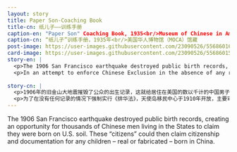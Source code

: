 ```yaml
---
layout: story
title: Paper Son-Coaching Book
title-cn: 纸儿子——训练手册
caption-en: "Paper Son" Coaching Book, 1935<br/>Museum of Chinese in America (MOCA) Collection
caption-cn: “纸儿子”训练手册，1935年<br/>美国华人博物馆（MOCA）馆藏
post-image: https://user-images.githubusercontent.com/23090526/55686016-65078180-592a-11e9-800a-99b5313eb97a.jpg
card-image: https://user-images.githubusercontent.com/23090526/55686015-63d65480-592a-11e9-88be-49968020c634.jpg
story-en: |
  <p>The 1906 San Francisco earthquake destroyed public birth records, creating an opportunity for thousands of Chinese men living in the States to claim they were born on U.S. soil. These “citizens” could then claim citizenship and documentation for any children – real or fabricated – born in China. Such documents were used to bring over children, extended family, or sold to others in the community. The people that entered the US under these circumstances were known as “paper sons.” The practice of “paper sons” became more prevalent as Chinese in America claimed multiple “sons” in order to bring over as many people as possible. While “paper daughters” did exist, cultural and practical considerations meant more men were sent to America as wage earners.</p>
  <p>In an attempt to enforce Chinese Exclusion in the absence of any records, the Angel Island Immigration Center opened in 1910 to interrogate mostly Chinese immigrants. Coaching books such as this one were created to help paper sons memorize details relevant to their “family” that could be asked during the intense interrogations. The above coaching book dating to 1935 answers questions such as “Do you still keep your great-grand parents’ tombs? How many of them in total?” “Have any of your brothers been to the Gold Mountain [USA]? When? And where are they now?”</p>
  
story-cn: |
  <p>1906年的旧金山大地震摧毁了公众的出生记录，这就给居住在美国的数以千计的中国男子创造了一个机会，声称他们自己是在美国出生的。然后，这些“公民”就可以为他们在中国出生的孩子-不管是真实的还是捏造的-申请公民身份和文件。这些文件被用来把他们的孩子、远亲、或者出售给社区中的其他人带进美国。在这种情况下进入美国的人被称为“纸儿子”。由于在美国的中国人声称有多个“儿子”以便把尽可能多的人带进美国，“纸儿子”的做法变得更加普遍了。虽然 “纸女儿” 也确实存在，但出于文化和实践上的考虑，“纸儿子”的普遍也意味着更多的男性被送到美国去挣钱。</p>
  <p>为了在没有任何记录的情况下强制实行《排华法》，天使岛移民中心于1910年开放，主要审问中国移民。人们制作了像这样的训练手册，用来帮助纸儿子们记住与他们的“家庭”相关的细节，这些细节会在密集的审问中被问到。上图中的训练手册是1935年的，回答了以下等问题：“你们还保留着你曾祖父母的坟墓吗？一共保留了多少？你的兄弟中有去过美国金山的吗？什么时候？他们现在在哪里？”</p>
---
```


The 1906 San Francisco earthquake destroyed public birth records, creating an opportunity for thousands of Chinese men living in the States to claim they were born on U.S. soil. These “citizens” could then claim citizenship and documentation for any children – real or fabricated – born in China.
